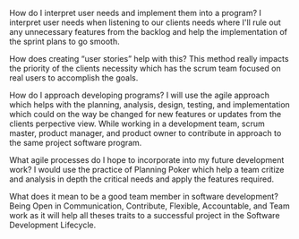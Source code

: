 How do I interpret user needs and implement them into a program?
I interpret user needs when listening to our clients needs where I'll rule out any unnecessary features from the backlog and help the implementation of the sprint plans to go smooth.

How does creating “user stories” help with this?
This method really impacts the priority of the clients necessity which has the scrum team focused on real users to accomplish the goals.

How do I approach developing programs?
I will use the agile approach which helps with the planning, analysis, design, testing, and implementation which could on the way be changed for new features or updates from the clients perpective view. While working in a development team, scrum master, product manager, and product owner to contribute in approach to the same project software program.

What agile processes do I hope to incorporate into my future development work?
I would use the practice of Planning Poker which help a team critize and analysis in depth the critical needs and apply the features required.

What does it mean to be a good team member in software development?
Being Open in Communication, Contribute, Flexible, Accountable, and Team work as it will help all theses traits to a successful project in the Software Development Lifecycle.
